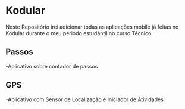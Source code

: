 # Kodular

Neste Repositório irei adicionar todas as aplicações mobile já feitas no Kodular durante o meu periodo estudántil no curso Técnico.


## Passos
-Aplicativo sobre contador de passos

## GPS
-Aplicativo com Sensor de Localização e Iniciador de Atividades
